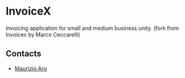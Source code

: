 # InvoiceX

Invoicing application for small and medium business unity.
(fork from Invoicex by Marco Ceccarelli)

## Contacts

 * [Maurizio Aru](http://www.ginopc.it)
